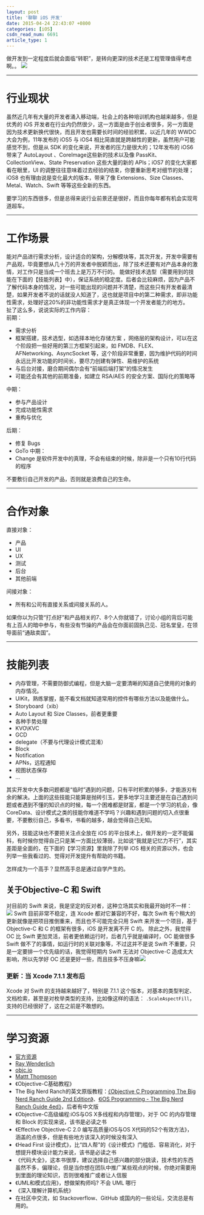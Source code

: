```yaml
---
layout: post
title: '聊聊 iOS 开发'
date: 2015-04-24 22:43:07 +0800
categories: [iOS]
csdn_read_num: 6691
article_type: 1
---
```



﻿做开发到一定程度后就会面临“转职”，是转向更深的技术还是工程管理值得考虑啊。。
![](https://imgconvert.csdnimg.cn/aHR0cDovL2ltZy5ibG9nLmNzZG4ubmV0LzIwMTUwNTAxMTIzMzA3OTE2)

---
# 行业现状
虽然近几年有大量的开发者涌入移动端，社会上的各种培训机构也越来越多，但是优秀的 iOS 开发者在行业内仍然很少，这一方面是由于创业者很多，另一方面是因为技术更新换代很快，而且开发也需要长时间的经验积累，以近几年的 WWDC 大会为例，11年发布的 iOS5 与 iOS4 相比简直就是跨越性的更新，虽然用户可能感觉不到，但是从 SDK  的变化来说，开发者的压力是很大的；12年发布的 iOS6 带来了 AutoLayout 、CoreImage这些新的技术以及像 PassKit、CollectionView、State Preservation 这些大量的新的 APIs；iOS7 的变化大家都看在眼里，UI 的调整往往意味着过去经验的结束，你要重新思考对细节的处理；iOS8 也有理由说是变化最大的版本，带来了像 Extensions、Size Classes、Metal、Watch、Swift 等等这些全新的东西。  

要学习的东西很多，但是总得来说行业前景还是很好，而且你每年都有机会实现弯道超车。

---
# 工作场景
能对产品进行需求分析，设计适合的架构，分解模块等，其次开发，开发中需要有产品观，毕竟要想从几十万的开发者中脱颖而出，除了技术还要有对产品本身的激情，对工作只是当成一个班去上是万万不行的。
能做好技术选型（需要用到的技能在下面的【技能列表】中），保证系统的稳定度。后者会比较麻烦，因为产品不了解代码本身的情况，对一些可能出现的问题并不清楚，而这些只有开发者最清楚，如果开发者不说的话就没人知道了，这也就是项目中的第二种需求，即非功能性需求，处理好这20%的非功能性需求才是真正体现一个开发者能力的地方。  
扯了这么多，说说实际的工作内容：  
前期：
* 需求分析
* 框架搭建，技术选型，如选择本地化存储方案 ，网络层的架构设计，可以在这个阶段把一些好用的第三方框架引起来，如 FMDB、FLEX、AFNetworking、AsyncSocket 等，这个阶段非常重要，因为维护代码的时间永远比开发功能的时间长，要尽力创建有弹性、易维护的系统
* 与后台对接，磨合期间偶尔会有“前端后端打架”的情况发生
* 可能还会有其他的前期准备，如建立 RSA/AES 的安全方案、国际化的策略等

中期：
* 参与产品设计
* 完成功能性需求
* 重构与优化

后期：
* 修复 Bugs
* GoTo 中期：
* Change 是软件开发中的真理，不会有结束的时候，除非是一个只有10行代码的程序

不要敷衍自己开发的产品，否则就是浪费自己的生命。

---
# 合作对象
直接对象：
* 产品
* UI
* UX
* 测试
* 后台
* 其他前端

间接对象：
* 所有和公司有直接关系或间接关系的人。

如果你以为只管“打点好”和产品相关的7、8个人你就错了，讨论小组的背后可能有上百人的暗中参与，有些没有节操的产品会在你面前固执己见、冠名堂皇，在领导面前“通敌卖国”。

---
# 技能列表
* 内存管理，不需要防御式编程，但是大脑一定要清晰的知道自己使用的对象的内存情况。
* UIKit，熟练掌握，能不看文档就知道常用的控件有哪些方法以及能做什么。
* Storyboard（xib）
* Auto Layout 和 Size Classes，前者更重要
* 各种手势处理
* KVO\KVC
* GCD
* delegate（不要与代理设计模式混淆）
* Block
* Notification
* APNs，远程通知
* 视图状态保存
* ...

其实开发中大多数问题都是“临时”遇到的问题，只有平时积累的够多，才能游刃有余的解决。上面的这些技能只能算是抛砖引玉，更多地学习主要还是在自己遇到问题或者遇到不懂的知识点的时候，每一个困难都是财富，都是一个学习的机会，像 CoreData、设计模式之类的技能你难道不学吗？兴趣和遇到问题的切入点很重要，不要敷衍自己，多看书，书看的越多，越会觉得自己无知。

另外，技能这块也不要把关注点全放在 iOS 的平台技术上，做开发的一定不能偏科，有时候你觉得自己只是某一方面比较薄弱，比如说“我就是记忆力不行”，其实差距是全面的，在下面的【学习资源】里我除了列举 iOS 相关的资源以外，也会列举一些我看过的、觉得对开发提升有帮助的书籍。
  
怎样成为一个高手？显然高手总是通过自学产生的。

## 关于Objective-C 和 Swift
对目前的 Swift 来说，我是坚定的反对者，这种立场其实和我最开始时不一样：
![](https://imgconvert.csdnimg.cn/aHR0cDovL2ltZy5ibG9nLmNzZG4ubmV0LzIwMTUwNDI0MjA1MDMwMzg5)
Swift 目前非常不稳定，连 Xcode 都对它兼容的不好，每次 Swift 有个稍大的更新就像是把项目推倒重来，而且也不可能完全只用 Swift 来开发一个项目，基于 Objective-C 和 C 的框架有很多，iOS 是开发离不开 C 的。
除此之外，我觉得 OC 比 Swift 更加灵活，前者更依赖运行时，后者几乎就是编译时，OC 能做很多 Swift 做不了的事情，如运行时的关联对象等，不过这并不是说 Swift 不重要，只是一定要排一个优先级的话，我觉得短期内 Swift 无法对 Objective-C 造成太大影响，所以先学好 OC 还是更好一些，而且技多不压身嘛![](https://imgconvert.csdnimg.cn/aHR0cDovL2ZvcnVtLmNzZG4ubmV0L1BvaW50Rm9ydW0vdWkvc2NyaXB0cy9jc2RuL1BsdWdpbi8wMDEvZmFjZS8yMC5naWY)

### 更新：当 Xcode 7.1.1 发布后
Xcode 对 Swift 的支持越来越好了，特别是 7.1.1 这个版本，对基本的类型判定、文档检索，甚至是对枚举类型的支持，比如像这样的语法： `.ScaleAspectFill`，支持的已经很好了，这在之前是不敢想的。

---
# 学习资源
* <a target="_blank" href="https://developer.apple.com/resources/">官方资源</a>
* <a target="_blank" href="http://www.raywenderlich.com">Ray Wenderlich</a>
* <a target="_blank" href="http://www.objc.io">objc.io</a>
* <a target="_blank" href="http://nshipster.com/nsoperation/">Mattt Thompson</a>
* 《Objective-C基础教程》
* The Big Nerd Ranch的英文原版教程：<a href="http://download.csdn.net/detail/zhangao0086/8531003" target="_blank">《Objective C Programming The Big Nerd Ranch Guide 2nd Edition》</a>、<a href="http://download.csdn.net/detail/zhangao0086/8531019" target="_blank">《iOS Programming - The Big Nerd Ranch Guide 4ed》</a>，后者有中文版
* 《Objective-C高级编程:iOS与OS X多线程和内存管理》，对于 OC 的内存管理和 Block 的实现来说，该书是必读之书
* 《Effective Objective-C 2.0 编写高质量iOS与OS X代码的52个有效方法》，涵盖的点很多，但是有些地方该深入的时候没有深入
* 《Head First 设计模式》，比“四人帮”的《设计模式》门槛低、容易消化，对于想提升模块设计能力来说，该书是必读之书
* 《代码大全》，这本书很厚，建议选择自己感兴趣的部分跳读，技术性的东西虽然不多，偏理论，但是当你想在团队中推广某些观点的时候，你绝对需要用到里面的理论知识，否则很难推广或者让人信服
* 《UML和模式应用》，想做架构师吗? 不会 UML 哪行
* 《深入理解计算机系统》
* 在社区中交流，如 Stackoverflow、GitHub 或国内的一些论坛，交流总是有用的。
